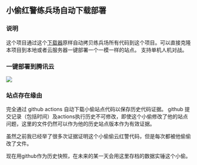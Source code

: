 ## 小偷红警练兵场自动下载部署

### 说明

这个项目通过这个[下载器](https://github.com/webra2/lianbingchang-downloader)原样自动拷贝练兵场所有代码到这个项目。可以直接克隆本项目到本地或者云服务器一键部署一个一模一样的站点。
支持单机人机对战。


### 一键部署到腾讯云

[![](https://cloudbase.net/deploy.svg)](https://console.cloud.tencent.com/webify/new?tpl=https%3A%2F%2Fgithub.com%2Fwebra2%2Fthief-game.bun.sh.cn&dir=%2F&reponame=webra2)



### 站点存在缘由

完全通过 github actions 自动下载小偷站点代码以保存历史代码证据。 
github 提交记录（包括时间）及actions执行历史不可修改，即使这个小偷修改了他的站点问题，这里的文件仍然可以作为他的历史站点版本作为有效证据。

虽然之前我已经举了很多次证据证明这个小偷偷云红警代码，但是每次都被他偷偷改了文件。

现在用github作为历史快照，在未来的某一天会用这里存档的数据实锤这个小偷。
